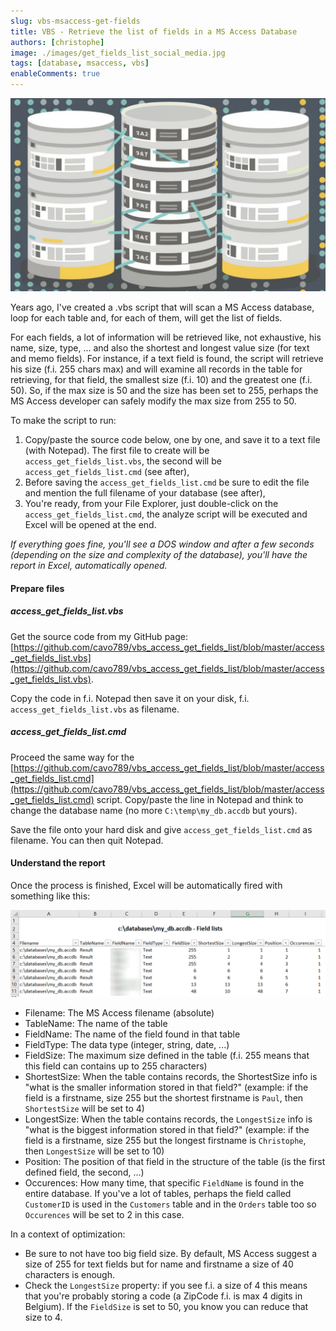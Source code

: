 ```yaml
---
slug: vbs-msaccess-get-fields
title: VBS - Retrieve the list of fields in a MS Access Database
authors: [christophe]
image: ./images/get_fields_list_social_media.jpg
tags: [database, msaccess, vbs]
enableComments: true
---
```

![VBS - Retrieve the list of fields in a MS Access Database](./images/get_fields_list_header.jpg)

Years ago, I've created a .vbs script that will scan a MS Access database, loop for each table and, for each of them, will get the list of fields.

For each fields, a lot of information will be retrieved like, not exhaustive, his name, size, type, ... and also the shortest and longest value size (for text and memo fields). For instance, if a text field is found, the script will retrieve his size (f.i. 255 chars max) and will examine all records in the table for retrieving, for that field, the smallest size (f.i. 10) and the greatest one (f.i. 50). So, if the max size is 50 and the size has been set to 255, perhaps the MS Access developer can safely modify the max size from 255 to 50.

To make the script to run:

1. Copy/paste the source code below, one by one, and save it to a text file (with Notepad). The first file to create will be `access_get_fields_list.vbs`, the second will be `access_get_fields_list.cmd` (see after),
2. Before saving the `access_get_fields_list.cmd` be sure to edit the file and mention the full filename of your database (see after),
3. You're ready, from your File Explorer, just double-click on the `access_get_fields_list.cmd`, the analyze script will be executed and Excel will be opened at the end.

*If everything goes fine, you'll see a DOS window and after a few seconds (depending on the size and complexity of the database), you'll have the report in Excel, automatically opened.*

#### Prepare files

##### access_get_fields_list.vbs

Get the source code from my GitHub page: [https://github.com/cavo789/vbs_access_get_fields_list/blob/master/access_get_fields_list.vbs](https://github.com/cavo789/vbs_access_get_fields_list/blob/master/access_get_fields_list.vbs).

Copy the code in f.i. Notepad then save it on your disk, f.i. `access_get_fields_list.vbs` as filename. 

##### access_get_fields_list.cmd

Proceed the same way for the [https://github.com/cavo789/vbs_access_get_fields_list/blob/master/access_get_fields_list.cmd](https://github.com/cavo789/vbs_access_get_fields_list/blob/master/access_get_fields_list.cmd) script. Copy/paste the line in Notepad and think to change the database name (no more `C:\temp\my_db.accdb` but yours).

Save the file onto your hard disk and give `access_get_fields_list.cmd` as filename. You can then quit Notepad.

#### Understand the report

Once the process is finished, Excel will be automatically fired with something like this:

![MS Access Get fields list](images/get_fields_list.png)

* Filename: The MS Access filename (absolute)
* TableName: The name of the table
* FieldName: The name of the field found in that table
* FieldType: The data type (integer, string, date, ...)
* FieldSize: The maximum size defined in the table (f.i. 255 means that this field can contains up to 255 characters)
* ShortestSize: When the table contains records, the ShortestSize info is "what is the smaller information stored in that field?" (example: if the field is a firstname, size 255 but the shortest firstname is `Paul`, then `ShortestSize` will be set to 4)
* LongestSize: When the table contains records, the `LongestSize` info is "what is the biggest information stored in that field?" (example: if the field is a firstname, size 255 but the longest firstname is `Christophe`, then `LongestSize` will be set to 10)
* Position: The position of that field in the structure of the table (is the first defined field, the second, ...)
* Occurences: How many time, that specific `FieldName` is found in the entire database. If you've a lot of tables, perhaps the field called `CustomerID` is used in the `Customers` table and in the `Orders` table too so `Occurences` will be set to 2 in this case.

In a context of optimization:

* Be sure to not have too big field size. By default, MS Access suggest a size of 255 for text fields but for name and firstname a size of 40 characters is enough.
* Check the `LongestSize` property: if you see f.i. a size of 4 this means that you're probably storing a code (a ZipCode f.i. is max 4 digits in Belgium). If the `FieldSize` is set to 50, you know you can reduce that size to 4.
